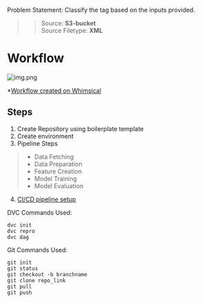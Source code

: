 
Problem Statement: Classify the tag based on the inputs provided.

> > Source: **S3-bucket**<br>
> Source Filetype: **XML**

# Workflow 
![img.png](venv/img.png)

*[Workflow created on Whimsical](www.whimsical.com)

## Steps
1. Create Repository using boilerplate template
2. Create environment
3. Pipeline Steps
>+ Data Fetching
>+ Data Preparation
>+ Feature Creation
>+ Model Training
>+ Model Evaluation
4. [CI/CD pipeline setup](studio.iterative.ai)

DVC Commands Used:
```commandline
dvc init
dvc repro
dvc dag
```

Git Commands Used:
```commandline
git init
git status
git checkout -b branchname
git clone repo_link
git pull 
git push
```
